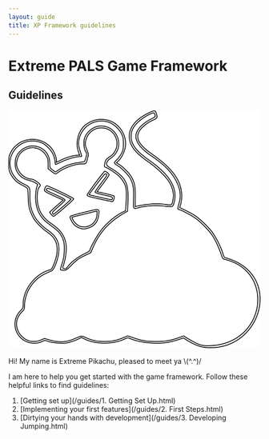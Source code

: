 ```yaml
---
layout: guide
title: XP Framework guidelines
---
```

# Extreme PALS Game Framework

## Guidelines

![Extreme Pikachu][xpikachu-image]

Hi! My name is Extreme Pikachu, pleased to meet ya \\(^.^)/

I am here to help you get started with the game framework.
Follow these helpful links to find guidelines:

1. [Getting set up](/guides/1. Getting Set Up.html)
2. [Implementing your first features](/guides/2. First Steps.html)
3. [Dirtying your hands with development](/guides/3. Developing Jumping.html)

[xpikachu-image]: /assets/pikachu-cloud.svg